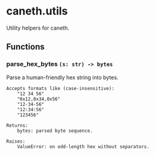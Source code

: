 # caneth.utils

Utility helpers for caneth.

## Functions

### parse_hex_bytes `(s: str) -> bytes`

Parse a human-friendly hex string into bytes.

    Accepts formats like (case-insensitive):
        "12 34 56"
        "0x12,0x34,0x56"
        "12-34-56"
        "12:34:56"
        "123456"

    Returns:
        bytes: parsed byte sequence.

    Raises:
        ValueError: on odd-length hex without separators.